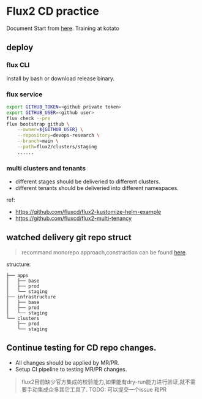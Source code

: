 Flux2 CD practice
===

Document Start from [here](https://fluxcd.io/docs/get-started/).
Training at kotato

## deploy

### flux CLI

Install by bash or download release binary.

### flux service

```bash
export GITHUB_TOKEN=<github private token>
export GITHUB_USER=<github user>
flux check --pre
flux bootstrap github \
    --owner=${GITHUB_USER} \
    --repository=devops-research \
    --branch=main \
    --path=flux2/clusters/staging
    ......

```

### multi clusters and tenants

- different stages should be deliveried to different clusters.
- different tenants should be deliveried into different namespaces.

ref: 
- https://github.com/fluxcd/flux2-kustomize-helm-example
- https://github.com/fluxcd/flux2-multi-tenancy

## watched delivery git repo struct

> recommand monorepo approach,constraction can be found [here](https://fluxcd.io/docs/guides/repository-structure/#delivery-management).

structure:
```
├── apps
│   ├── base
│   ├── prod 
│   └── staging
├── infrastructure
│   ├── base
│   ├── prod
│   └── staging
└── clusters
    ├── prod
    └── staging
```

## Continue testing for CD repo changes.

- All changes should be applied by MR/PR.
- Setup CI pipeline to testing MR/PR changes.

> flux2目前缺少官方集成的校验能力,如果能有dry-run能力进行验证,就不需要手动集成众多其它工具了.
> TODO: 可以提交一个issue 和PR